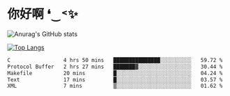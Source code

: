 # 你好啊 ❛‿˂✨

![Anurag's GitHub stats](https://github-readme-stats.vercel.app/api?username=ZombieFly&count_private=true&show_icons=true)

[![Top Langs](https://github-readme-stats.vercel.app/api/top-langs/?username=ZombieFly&layout=compact&count_private=true&hide=Ruby,makefile)](https://github.com/anuraghazra/github-readme-stats)

<!--START_SECTION:waka-->

```txt
C                 4 hrs 50 mins   ███████████████░░░░░░░░░░   59.72 %
Protocol Buffer   2 hrs 27 mins   ███████▓░░░░░░░░░░░░░░░░░   30.44 %
Makefile          20 mins         █░░░░░░░░░░░░░░░░░░░░░░░░   04.24 %
Text              17 mins         █░░░░░░░░░░░░░░░░░░░░░░░░   03.57 %
XML               7 mins          ▒░░░░░░░░░░░░░░░░░░░░░░░░   01.62 %
```

<!--END_SECTION:waka-->
